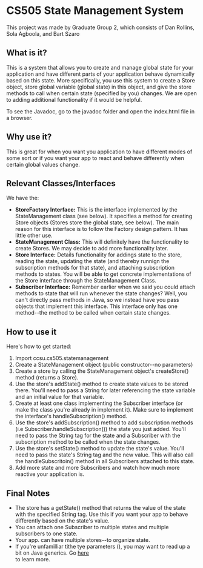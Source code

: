 <h1>CS505 State Management System</h1>
<p>This project was made by Graduate Group 2, which consists of Dan
Rollins, Sola Agboola, and Bart Szaro</p>
<h2>What is it?</h2>
<p>This is a system that allows you to create and manage global state for
your application and have different parts of your application behave
dynamically based on this state. More specifically, you use this system to
create a Store object, store global variable (global state) in this object, and
give the store methods to call when certain state (specified by you) changes.
We are open to adding additional functionality if it would be helpful.</p>
<p>To see the Javadoc, go to the javadoc folder and open the index.html file in
a browser.</p>
<h2>Why use it?</h2>
<p>This is great for when you want you application to have different modes
of some sort or if you want your app to react and behave differently when certain
global values change.
<h2>Relevant Classes/Interfaces</h2>
We have the:
<ul>
	<li><strong>StoreFactory Interface:</strong> This is the interface implemented
	by the StateManagement class (see below). It specifies a method for creating
	Store objects (Stores store the global state, see below). The main reason for this
	interface is to follow the Factory design pattern. It has little other use.</li>
	<li><strong>StateManagement Class:</strong> This will definitely have the
	functionality to create Stores. We may decide to add  more functionality later.</li>
	<li><strong>Store Interface:</strong> Details functionality for addings state
	to the store, reading the state, updating the state (and thereby runnign the
	subscription methods for that state), and attaching subscription methods to states.
	You will be able to get concrete implementations of the Store interface
	through the StateManagement Class.</li>
	<li><strong>Subscriber Interface:</strong> Remember earlier when we said you
	could attach methods to state that will run whenever the state changes? Well, you
	can't directly pass methods in Java, so we instead have you pass objects that
	implement this interface. This interface only has one method--the method to
	be called when certain state changes.</li>
</ul>
<h2>How to use it</h2>
Here's how to get started:
<ol>
	<li>Import ccsu.cs505.statemanagement</li>
	<li>Create a StateManagement object (public constructor--no parameters)</li>
	<li>Create a store by calling the StateManagement object's createStore() method
	(returns a Store).</li>
	<li>Use the store's addState() method to create state values to be stored there.
	You'll need to pass a String for later referencing the state variable and an initial
	value for that variable.</li>
	<li>Create at least one class implementing the Subscriber interface (or make
	the class you're already in implement it). Make sure to implement the interface's
	handleSubscription() method.</li>
	<li>Use the store's addSubscription() method to add subscription methods (i.e
	Subscriber.handleSubscription()) the state you just added. You'll need to pass the String
	tag for the state and a Subscriber with the subscription method to be called when the
	state changes.</li>
	<li>Use the store's setState() method to update the state's value. You'll need
	to pass the state's String tag and the new value. This will also call the
	handleSubscritoin() method in all Subscribers attached to this state.</li>
	<li>Add more state and more Subscribers and watch how much more reactive
	your application is.</li>
</ol>
<h2>Final Notes</h2>
<ul>
	<li>The store has a getState() method that returns the value
	of the state with the specified String tag. Use this if you want your app to
	behave differently based on the state's value.</li>
	<li>You can attach one Subscriber to multiple states and multiple 
	subscribers to one state.</li>
	<li>Your app. can have multiple stores--to organize state.</li>
	<li>If you're unfamilliar tithe tye parameters (<T>), you may want to read up
	a bit on Java generics. Go
	<a href="https://docs.oracle.com/javase/tutorial/java/generics/index.html"
	target="_blank">here</a></li> to learn more.
</ul>
